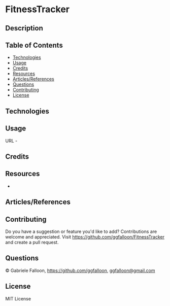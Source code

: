 # FitnessTracker

## Description



## Table of Contents

* [Technologies](#technologies)
* [Usage](#usage)
* [Credits](#credits)
* [Resources](#resources)
* [Articles/References](#articles/references)
* [Questions](#questions)
* [Contributing](#contributing)
* [License](#license)

## Technologies


## Usage

URL - 



## Credits



## Resources

*

## Articles/References


## Contributing

Do you have a suggestion or feature you'd like to add? 
Contributions are welcome and appreciated. Visit https://github.com/ggfalloon/FitnessTracker and create a pull request.

## Questions

&copy; Gabriele Falloon, https://github.com/ggfalloon, ggfalloon@gmail.com

## License

MIT License